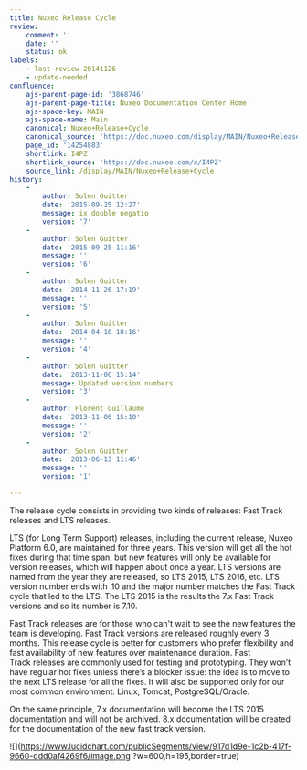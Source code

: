 ```yaml
---
title: Nuxeo Release Cycle
review:
    comment: ''
    date: ''
    status: ok
labels:
    - last-review-20141126
    - update-needed
confluence:
    ajs-parent-page-id: '3868746'
    ajs-parent-page-title: Nuxeo Documentation Center Home
    ajs-space-key: MAIN
    ajs-space-name: Main
    canonical: Nuxeo+Release+Cycle
    canonical_source: 'https://doc.nuxeo.com/display/MAIN/Nuxeo+Release+Cycle'
    page_id: '14254883'
    shortlink: I4PZ
    shortlink_source: 'https://doc.nuxeo.com/x/I4PZ'
    source_link: /display/MAIN/Nuxeo+Release+Cycle
history:
    - 
        author: Solen Guitter
        date: '2015-09-25 12:27'
        message: ix double negatio
        version: '7'
    - 
        author: Solen Guitter
        date: '2015-09-25 11:16'
        message: ''
        version: '6'
    - 
        author: Solen Guitter
        date: '2014-11-26 17:19'
        message: ''
        version: '5'
    - 
        author: Solen Guitter
        date: '2014-04-10 18:16'
        message: ''
        version: '4'
    - 
        author: Solen Guitter
        date: '2013-11-06 15:14'
        message: Updated version numbers
        version: '3'
    - 
        author: Florent Guillaume
        date: '2013-11-06 15:10'
        message: ''
        version: '2'
    - 
        author: Solen Guitter
        date: '2013-06-13 11:46'
        message: ''
        version: '1'

---
```

The release cycle consists in providing two kinds of releases: Fast Track releases and LTS releases.

LTS (for Long Term Support) releases, including the current release, Nuxeo Platform 6.0, are maintained for three years. This version will get all the hot fixes during that time span, but new features will only be available for version releases, which will happen about once a year. LTS versions are named from the year they are released, so LTS 2015, LTS 2016, etc. LTS version number ends with .10 and the major number matches the Fast Track cycle that led to the LTS. The LTS 2015 is the results the 7.x Fast Track versions and so its number is 7.10.

Fast Track&nbsp;releases are for those who can't wait to see the new features the team is developing. Fast Track&nbsp;versions are released roughly every 3 months.&nbsp;This release cycle is better for customers who prefer flexibility and fast availability of new features over maintenance duration. Fast Track&nbsp;releases are commonly used for testing and prototyping. They won&rsquo;t have regular hot fixes unless there&rsquo;s a blocker issue: the idea&nbsp;is to move to the next LTS release for all the fixes. It will also be supported only for our most common environment: Linux, Tomcat, PostgreSQL/Oracle.

On the same principle, 7.x documentation will become the LTS 2015 documentation and will not be archived. 8.x documentation will be created for the documentation of the new fast track version.

![](https://www.lucidchart.com/publicSegments/view/917d1d9e-1c2b-417f-9660-ddd0af4269f6/image.png ?w=600,h=195,border=true)

&nbsp;